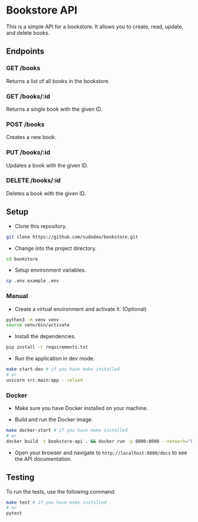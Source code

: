 # Bookstore API

This is a simple API for a bookstore. It allows you to create, read, update, and delete books.

## Endpoints

### GET /books

Returns a list of all books in the bookstore.

### GET /books/:id

Returns a single book with the given ID.

### POST /books

Creates a new book.

### PUT /books/:id

Updates a book with the given ID.

### DELETE /books/:id

Deletes a book with the given ID.

## Setup

- Clone this repository.

```bash
git clone https://github.com/sudodeo/bookstore.git
```

- Change into the project directory.

```bash
cd bookstore
```

- Setup environment variables.

```bash
cp .env.example .env
```

### Manual

- Create a virtual environment and activate it. (Optional)

```bash
python3 -m venv venv
source venv/bin/activate
```

- Install the dependencies.

```bash
pip install -r requirements.txt
```

- Run the application in dev mode.

```bash
make start-dev # if you have make installed
# or
uvicorn src.main:app --reload
```

### Docker

- Make sure you have Docker installed on your machine.

- Build and run the Docker image.

```bash
make docker-start # if you have make installed
# or
docker build -t bookstore-api . && docker run -p 8000:8000 --network="host" --env-file .env bookstore-api
```

- Open your browser and navigate to `http://localhost:8000/docs` to see the API documentation.

## Testing

To run the tests, use the following command:

```bash
make test # if you have make installed
# or
pytest
```
